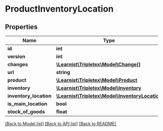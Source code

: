 # ProductInventoryLocation

## Properties
Name | Type | Description | Notes
------------ | ------------- | ------------- | -------------
**id** | **int** |  | [optional] 
**version** | **int** |  | [optional] 
**changes** | [**\Learnist\Tripletex\Model\Change[]**](Change.md) |  | [optional] 
**url** | **string** |  | [optional] 
**product** | [**\Learnist\Tripletex\Model\Product**](Product.md) |  | 
**inventory** | [**\Learnist\Tripletex\Model\Inventory**](Inventory.md) |  | 
**inventory_location** | [**\Learnist\Tripletex\Model\InventoryLocation**](InventoryLocation.md) |  | [optional] 
**is_main_location** | **bool** |  | [optional] 
**stock_of_goods** | **float** |  | [optional] 

[[Back to Model list]](../../README.md#documentation-for-models) [[Back to API list]](../../README.md#documentation-for-api-endpoints) [[Back to README]](../../README.md)

